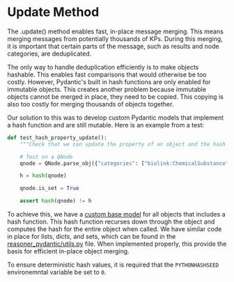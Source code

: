 # Update Method

The .update() method enables fast, in-place message merging. This means merging messages from potentially thousands of KPs. During this merging, it is important that certain parts of the message, such as results and node categories, are deduplicated.

The only way to handle deduplication efficiently is to make objects hashable. This enables fast comparisons that would otherwise be too costly. However, Pydantic's built in hash functions are only enabled for immutable objects. This creates another problem because immutable objects cannot be merged in place, they need to be copied. This copying is also too costly for merging thousands of objects together.

Our solution to this was to develop custom Pydantic models that implement a hash function and are still mutable. Here is an example from a test:

```python
def test_hash_property_update():
    """Check that we can update the property of an object and the hash changes"""

    # Test on a QNode
    qnode = QNode.parse_obj({"categories": ["biolink:ChemicalSubstance"]})

    h = hash(qnode)

    qnode.is_set = True

    assert hash(qnode) != h
```

To achieve this, we have a [custom base model](reasoner_pydantic/base_model.py) for all objects that includes a hash function. This hash function recurses down through the object and computes the hash for the entire object when called. We have similar code in place for lists, dicts, and sets, which can be found in the [reasoner_pydantic/utils.py](reasoner_pydantic/utils.py) file. When implemented properly, this provide the basis for efficient in-place object merging.

To ensure deterministic hash values, it is required that the `PYTHONHASHSEED` environemntal variable be set to `0`.


